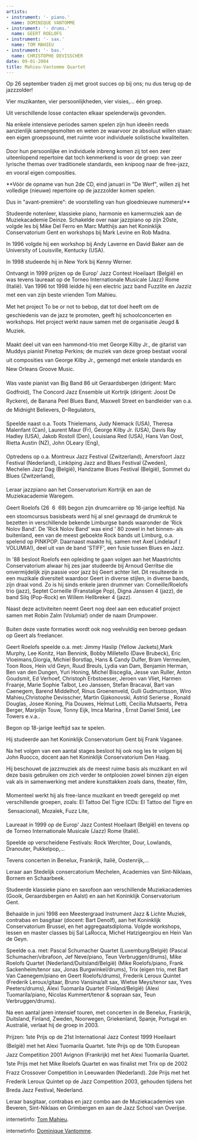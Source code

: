 ```yaml
---
artists:
- instrument: '- piano.'
  name: DOMINIQUE VANTOMME
- instrument: '- drums.'
  name: GEERT ROELOFS
- instrument: '- sax.'
  name: TOM MAHIEU
- instrument: '- bas.'
  name: CHRISTOPHE DEVISSCHER
date: 09-01-2004
title: Mahieu-Vantomme Quartet
---
```

Op 26 september traden zij met groot succes op bij ons; nu dus terug op de jazzzolder! 

Vier muzikanten, vier persoonlijkheden, vier visies,... één groep. 

Uit verschillende losse contacten elkaar spelenderwijs gevonden. 

Na enkele intensieve periodes samen spelen zijn hun ideeën reeds 
aanzienlijk samengesmolten en weten ze waarvoor ze absoluut willen 
staan: een eigen groepssound, met ruimte voor individuele solistische kwaliteiten. 

Door hun persoonlijke en individuele inbreng komen zij tot een zeer 
uiteenlopend repertoire dat toch kenmerkend is voor de groep: van 
zeer lyrische themas over traditionele standards, een knipoog naar 
de free-jazz, en vooral eigen composities. 

**Vóór de opname van hun 2de CD, eind januari in "De Werf", willen
zij het volledige (nieuwe) repertoire op de jazzzolder komen spelen. 

Dus in "avant-première": de voorstelling van hun gloednieuwe nummers!** 

Studeerde notenleer, klassieke piano, harmonie en kamermuziek aan de Muziekacademie Deinze.
Schakelde over naar jazzpiano op zijn 20ste, volgde les bij Mike Del Ferro en Marc 
Matthijs aan het Koninklijk Conservatorium Gent en workshops bij Mark Levine en Rob Madna. 

In 1996 volgde hij een workshop bij Andy Laverne en David Baker aan de University 
of Louisville, Kentucky (USA). 

In 1998 studeerde hij in New York bij Kenny Werner. 

Ontvangt in 1999 prijzen op de Europ' Jazz Contest Hoeilaart (België) en was tevens 
laureaat op de Torneo Internationale Musicale (Jazz) Rome (Italië).
Van 1996 tot 1998 leidde hij een electric jazz band Fuzzlite en Jazziz met een 
van zijn beste vrienden Tom Mahieu. 

Met het project To be or not to bebop, dat tot doel heeft om de geschiedenis van 
de jazz te promoten, geeft hij schoolconcerten en workshops. Het project werkt nauw samen 
met de organisatie Jeugd & Muziek. 

Maakt deel uit van een hammond-trio met George Kilby Jr., de gitarist van Muddys 
pianist Pinetop Perkins; de muziek van deze groep bestaat vooral uit composities van 
George Kilby Jr., gemengd met enkele standards en New Orleans Groove Music. 

Was vaste pianist van Big Band 86 uit Geraardsbergen (dirigent: Marc Godfroid), 
The Concord Jazz Ensemble uit Kortrijk (dirigent: Joost De Ryckere), de Banana 
Peel Blues Band, Maxwell Street en bandleider van o.a. de Midnight Believers, 
D-Regulators, 

Speelde naast o.a. Toots Thielemans, Judy Niemack (USA), Theresa Malenfant (Can), 
Laurent Maur (Fr), George Kilby Jr. (USA), Davis Ray Hadley (USA), Jakob Rostoll (Den), 
Louisiana Red (USA), Hans Van Oost, Rietta Austin (NZ), John OLeary (Eng), 

Optredens op o.a. Montreux Jazz Festival (Zwitzerland), Amersfoort Jazz Festival (Nederland), 
Linköping Jazz and Blues Festival (Zweden), Mechelen Jazz Dag (België), 
Handzame Blues Festival (België), Sommet du Blues (Zwitzerland), 

Leraar jazzpiano aan het Conservatorium Kortrijk en aan de Muziekacademie Waregem. 

Geert Roelofs (26  6  69) begon zijn drumcarrière op 16-jarige leeftijd.
Na een stoomcursus basisbeats werd hij al snel gevraagd de drumkruk te bezetten in verschillende
bekende Limburgse bands waaronder de 'Rick Nolov Band'. De 'Rick Nolov Band' was eind ' 80 zowel 
in het binnen- als buitenland, een van de meest geboekte Rock bands uit Limburg, o.a. spelend op PINKPOP. 
Daarnaast maakte hij, samen met Axel Lindelauf ( VOLUMIA!), deel uit van de band 'STIFF', een fusie 
tussen Blues en Jazz. 

In '88 besloot Roelofs een opleiding te gaan volgen aan het Maastrichts Conservatorium alwaar hij 
zes jaar studeerde bij Arnoud Gerritse die onvermijdelijk zijn passie voor jazz bij Geert achter liet.
Dit resulteerde in een muzikale diversiteit waardoor Geert in diverse stijlen, in diverse bands, 
zijn draai vond. Zo is hij sinds enkele jaren drummer van: Corneille/Roelofs trio (jazz), Septet Corneille 
(Franstalige Pop), Digna Janssen 4 (jazz), de band Silq (Pop-Rock) en Willem Hellbreker 4 (jazz). 

Naast deze activiteiten neemt Geert nog deel aan een educatief project samen met Robin Zalm (Volumia!) 
onder de naam Drumpower. 

Buiten deze vaste formaties wordt ook nog veelvuldig een beroep gedaan op Geert als freelancer. 

Geert Roelofs speelde o.a. met: Jimmy Haslip (Yellow Jackets),Mark Murphy, Lee Konitz, Han Bennink, 
Bobby Milletello (Dave Brubeck), Eric Vloeimans,Giorgia, Michiel Borstlap, Hans & Candy Dulfer, 
Bram Vermeulen, Toon Roos, Hein v/d Geyn, Ruud Breuls, Lydia van Dam, Benjamin Herman, Ben van den Dungen, 
Yuri Honing, Michel Bisceglia, Jesse van Ruller, Anton Goudsmit, Ed Verhoef, Christoph Erbstoesser, 
Jeroen van Vliet, Harmen Fraanje, Marie Sophie Talbot, Leo Janssen, Stefan Bracaval, Bart van Caenegem, 
Barend Middelhof, Rinus Groenenveld, Gulli Gudmuntsson, Wiro Mahieu,Christophe Devisscher, Martin Gjakonovski, 
Astrid Serierse , Ronald Douglas, Josee Koning, Pia Douwes, Helmut Lotti, Cecilia Mutsaerts, Petra Berger, 
Marjolijn Touw, Tonny Eijk, Imca Marina , Ernst Daniel Smid, Lee Towers e.v.a..

Begon op 18-jarige leeftijd sax te spelen. 

Hij studeerde aan het Koninklijk Conservatorium Gent bij Frank Vaganee. 

Na het volgen van een aantal stages besloot hij ook nog les te volgen bij John Ruocco, 
docent aan het Koninklijk Conservatorium Den Haag. 

Hij beschouwt de jazzmuziek als de meest ruime basis als muzikant en wil deze basis 
gebruiken om zich verder te ontplooien zowel binnen zijn eigen vak als in samenwerking 
met andere kunsttakken zoals dans, theater, film,  

Momenteel werkt hij als free-lance muzikant en treedt geregeld op met verschillende groepen, 
zoals: El Tattoo Del Tigre (CDs: El Tattoo del Tigre en  Sensacional), Mozaïek, 
Fuzz Lite, 

Laureaat in 1999 op de Europ' Jazz Contest Hoeilaart (België) en tevens op de Torneo 
Internationale Musicale (Jazz) Rome (Italië). 

Speelde op verscheidene Festivals: Rock Werchter, Dour, Lowlands, Dranouter, Pukkelpop,... 

Tevens concerten in Benelux, Frankrijk, Italië, Oostenrijk,... 

Leraar aan Stedelijk consercatorium Mechelen, Academies van Sint-Niklaas, Bornem en 
Schaarbeek. 

Studeerde klassieke piano en saxofoon aan verschillende Muziekacademies (Gooik, 
Geraardsbergen en Aalst) en aan het Koninklijk Conservatorium Gent. 

Behaalde in juni 1998 een Meestergraad Instrument Jazz & Lichte Muziek, contrabas 
en basgitaar (docent: Bart Denolf), aan het Koninklijk Conservatorium Brussel, en 
het aggregaatsdiploma. Volgde workshops, lessen en master classes bij Sal LaRocca, 
Michel Hatzigeorgiou en Hein Van de Geyn. 

Speelde o.a. met: Pascal Schumacher Quartet (Luxemburg/België) (Pascal Schumacher/vibrafoon, 
Jef Neve/piano, Teun Verbruggen/drums), Mike Roelofs Quartet (Nederland/Duitsland/België) 
(Mike Roelofs/piano, Frank Sackenheim/tenor sax, Jonas Burgwinkel/drums), Trix (eigen trio, 
met Bart Van Caenegem/piano en Geert Roelofs/drums), Frederik Leroux Quintet 
(Frederik Leroux/gitaar, Bruno Vansina/alt sax, Wietse Meys/tenor sax, Yves Peeters/drums), 
Alexi Tuomarila Quartet (Finland/België) (Alexi Tuomarila/piano, 
Nicolas Kummert/tenor & sopraan sax, Teun Verbruggen/drums). 

Na een aantal jaren intensief touren, met concerten in de Benelux, Frankrijk, 
Duitsland, Finland, Zweden, Noorwegen, Griekenland, Spanje, Portugal en Australië, 
verlaat hij de groep in 2003. 

Prijzen: 1ste Prijs op de 21st International Jazz Contest 1999 Hoeilaart (België) 
met het Alexi Tuomarila Quartet. 1ste Prijs op de 10th European Jazz Competition 2001 
Avignon (Frankrijk) met het Alexi Tuomarila Quartet. 1ste Prijs met het Mike Roelofs 
Quartet en was finalist met Trix op de 2002 Frazz Crossover Competition in Leeuwarden 
(Nederland). 2de Prijs met het Frederik Leroux Quintet op de Jazz Competition 2003, 
gehouden tijdens het Breda Jazz Festival, Nederland. 

Leraar basgitaar, contrabas en jazz combo aan de Muziekacademies van Beveren, 
Sint-Niklaas en Grimbergen en aan de Jazz School van Overijse.

internetinfo: [Tom Mahieu](http://www.jazzinbelgium.org/mus/mahieu.htm). 

internetinfo: [Dominique Vantomme](http://www.jazzinbelgium.org/mus/vantomme.htm).